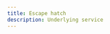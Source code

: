 ```yaml
---
title: Escape hatch
description: Underlying service
---
```


<inline-fragment platform="ios" src="~/lib/auth/fragments/native_common/escape_hatch/common.md"></inline-fragment>
<inline-fragment platform="android" src="~/lib/auth/fragments/native_common/escape_hatch/common.md"></inline-fragment>

